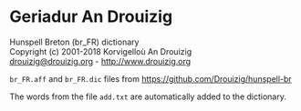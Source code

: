 # Geriadur An Drouizig

Hunspell Breton (br_FR) dictionary \
Copyright (c) 2001-2018 Korvigelloù An Drouizig \
drouizig@drouizig.org - http://www.drouizig.org

`br_FR.aff` and `br_FR.dic` files from <https://github.com/Drouizig/hunspell-br>

The words from the file `add.txt` are automatically added to the dictionary.

